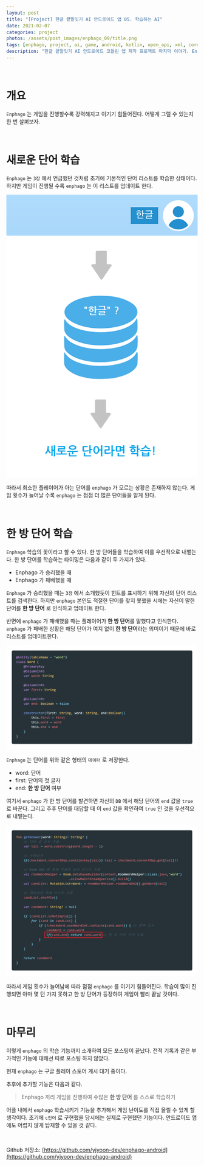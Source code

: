 ```yaml
---
layout: post
title: "[Project] 한글 끝말잇기 AI 안드로이드 앱 05. 학습하는 AI"
date: 2021-02-07
categories: project
photos: /assets/post_images/enphago_09/title.png
tags: [enphago, project, ai, game, android, kotlin, open_api, xml, coroutines]
description: "한글 끝말잇기 AI 안드로이드 코틀린 앱 제작 프로젝트 마지막 이야기. Enphago가 단어를 어떻게 학습하고 어떻게 강력해지는지 살펴보자"
---
```


<br>

# 개요

`Enphago` 는 게임을 진행할수록 강력해지고 이기기 힘들어진다. 어떻게 그럴 수 있는지 한 번 살펴보자.

<br>

# 새로운 단어 학습

`Enphago` 는 `3장` 에서 언급했던 것처럼 초기에 기본적인 단어 리스트를 학습한 상태이다. 하지만 게임이 진행될 수록 `enphago` 는 이 리스트를 업데이트 한다.

![0](/assets/post_images/enphago_09/0.png)

따라서 최소한 플레이어가 아는 단어를 `enphago` 가 모르는 상황은 존재하지 않는다. 게임 횟수가 늘어날 수록 `enphago` 는 점점 더 많은 단어들을 알게 된다.

<br>

# 한 방 단어 학습

`Enphago` 학습의 꽃이라고 할 수 있다. 한 방 단어들을 학습하여 이를 우선적으로 내뱉는다. 한 방 단어를 학습하는 타이밍은 다음과 같이 두 가지가 있다.

- Enphago 가 승리했을 때
- Enphago 가 패배했을 때

`Enphago` 가 승리했을 때는 `3장` 에서 소개했듯이 힌트를 표시하기 위해 자신의 단어 리스트를 검색한다. 하지만 `enphago` 본인도 적절한 단어를 찾지 못했을 시에는 자신이 말한 단어를 **한 방 단어** 로 인식하고 업데이트 한다.

반면에 `enphago` 가 패배했을 때는 플레이어가 **한 방 단어**를 말했다고 인식한다. `enphago` 가 패배한 상황은 해당 단어가 여지 없이 **한 방 단어**라는 의미이기 때문에 바로 리스트를 업데이트한다.

![1](/assets/post_images/enphago_09/1.png)

`Enphago` 는 단어를 위와 같은 형태의 `데이터` 로 저장한다.

- word: 단어
- first: 단어의 첫 글자
- end: **한 방 단어** 여부

여기서 `enphago` 가 한 방 단어를 발견하면 자신의 `DB` 에서 해당 단어의 `end` 값을 `true` 로 바꾼다. 그리고 추후 단어를 대답할 때 이 `end` 값을 확인하여 `true` 인 것을 우선적으로 내뱉는다.

![2](/assets/post_images/enphago_09/2.png)

따라서 게임 횟수가 늘어남에 따라 점점 `enphago` 를 이기기 힘들어진다. 학습이 많이 진행되면 아마 몇 턴 가지 못하고 한 방 단어가 등장하여 게임이 빨리 끝날 것이다.

<br>

# 마무리

이렇게 `enphago` 의 학습 기능까지 소개하여 모든 포스팅이 끝났다. 전적 기록과 같은 부가적인 기능에 대해선 따로 포스팅 하지 않았다.

현재 `enphago` 는 구글 플레이 스토어 게시 대기 중이다.

추후에 추가할 기능은 다음과 같다.

> Enphago 끼리 게임을 진행하여 수많은 **한 방 단어** 를 스스로 학습하기

어플 내에서 `enphago` 학습시키기 기능을 추가해서 게임 난이도를 직접 올릴 수 있게 할 생각이다. 초기에 `c언어` 로 구현했을 당시에는 실제로 구현했던 기능이다. 안드로이드 앱에도 어렵지 않게 탑재할 수 있을 것 같다.

<br>

Github 저장소: [https://github.com/yjyoon-dev/enphago-android](https://github.com/yjyoon-dev/enphago-android)